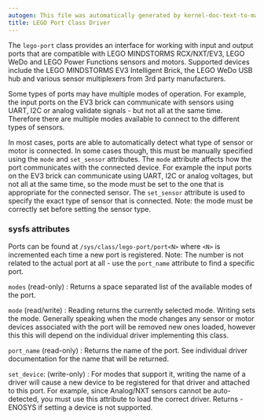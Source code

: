 ```yaml
---
autogen: This file was automatically generated by kernel-doc-text-to-markdown.py
title: LEGO Port Class Driver
---
```


The `lego-port` class provides an interface for working with input and
output ports that are compatible with LEGO MINDSTORMS RCX/NXT/EV3, LEGO
WeDo and LEGO Power Functions sensors and motors. Supported devices include
the LEGO MINDSTORMS EV3 Intelligent Brick, the LEGO WeDo USB hub and
various sensor multiplexers from 3rd party manufacturers.

Some types of ports may have multiple modes of operation. For example, the
input ports on the EV3 brick can communicate with sensors using UART, I2C
or analog validate signals - but not all at the same time. Therefore there
are multiple modes available to connect to the different types of sensors.

In most cases, ports are able to automatically detect what type of sensor
or motor is connected. In some cases though, this must be manually specified
using the `mode` and `set_sensor` attributes. The `mode` attribute affects
how the port communicates with the connected device. For example the input
ports on the EV3 brick can communicate using UART, I2C or analog voltages,
but not all at the same time, so the mode must be set to the one that is
appropriate for the connected sensor. The `set_sensor` attribute is used to
specify the exact type of sensor that is connected. Note: the mode must be
correctly set before setting the sensor type.

### sysfs attributes

Ports can be found at `/sys/class/lego-port/port<N>` where `<N>` is
incremented each time a new port is registered. Note: The number is not
related to the actual port at all - use the `port_name` attribute to find
a specific port.

`modes` (read-only)
: Returns a space separated list of the available modes of the port.

`mode` (read/write)
: Reading returns the currently selected mode. Writing sets the mode.
Generally speaking when the mode changes any sensor or motor devices
associated with the port will be removed new ones loaded, however this
this will depend on the individual driver implementing this class.

`port_name` (read-only)
: Returns the name of the port. See individual driver documentation for
the name that will be returned.

`set_device`: (write-only)
: For modes that support it, writing the name of a driver will cause a new
device to be registered for that driver and attached to this port. For
example, since Analog/NXT sensors cannot be auto-detected, you must use
this attribute to load the correct driver. Returns -ENOSYS if setting a
device is not supported.
